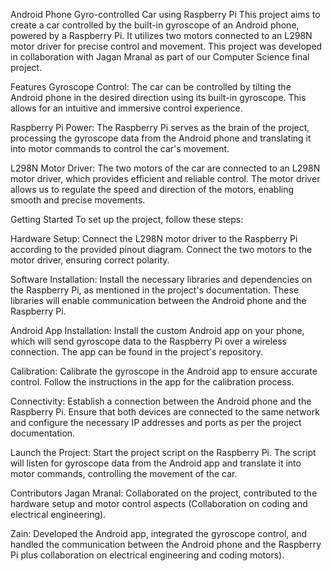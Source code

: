 Android Phone Gyro-controlled Car using Raspberry Pi
This project aims to create a car controlled by the built-in gyroscope of an Android phone, powered by a Raspberry Pi. It utilizes two motors connected to an L298N motor driver for precise control and movement. This project was developed in collaboration with Jagan Mranal as part of our Computer Science final project.

Features
Gyroscope Control: The car can be controlled by tilting the Android phone in the desired direction using its built-in gyroscope. This allows for an intuitive and immersive control experience.

Raspberry Pi Power: The Raspberry Pi serves as the brain of the project, processing the gyroscope data from the Android phone and translating it into motor commands to control the car's movement.

L298N Motor Driver: The two motors of the car are connected to an L298N motor driver, which provides efficient and reliable control. The motor driver allows us to regulate the speed and direction of the motors, enabling smooth and precise movements.

Getting Started
To set up the project, follow these steps:

Hardware Setup: Connect the L298N motor driver to the Raspberry Pi according to the provided pinout diagram. Connect the two motors to the motor driver, ensuring correct polarity.

Software Installation: Install the necessary libraries and dependencies on the Raspberry Pi, as mentioned in the project's documentation. These libraries will enable communication between the Android phone and the Raspberry Pi.

Android App Installation: Install the custom Android app on your phone, which will send gyroscope data to the Raspberry Pi over a wireless connection. The app can be found in the project's repository.

Calibration: Calibrate the gyroscope in the Android app to ensure accurate control. Follow the instructions in the app for the calibration process.

Connectivity: Establish a connection between the Android phone and the Raspberry Pi. Ensure that both devices are connected to the same network and configure the necessary IP addresses and ports as per the project documentation.

Launch the Project: Start the project script on the Raspberry Pi. The script will listen for gyroscope data from the Android app and translate it into motor commands, controlling the movement of the car.

Contributors
Jagan Mranal: Collaborated on the project, contributed to the hardware setup and motor control aspects (Collaboration on coding and electrical engineering).

Zain: Developed the Android app, integrated the gyroscope control, and handled the communication between the Android phone and the Raspberry Pi plus collaboration on electrical engineering and coding motors).

